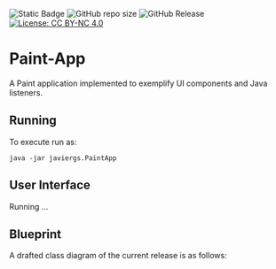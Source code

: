 ![Static Badge](https://img.shields.io/badge/author-javiergs-orange)
![GitHub repo size](https://img.shields.io/github/repo-size/CSC3100/Paint-App)
![GitHub Release](https://img.shields.io/github/v/release/CSC3100/Paint-App)
[![License: CC BY-NC 4.0](https://img.shields.io/badge/License-CC%20BY--NC%204.0-lightgrey.svg)](https://creativecommons.org/licenses/by-nc/4.0/)

# Paint-App
A Paint application implemented to exemplify UI components and Java listeners.
<br>
## Running

To execute run as:
```
java -jar javiergs.PaintApp
```
## User Interface

Running ...

<p align="center">
  <!--
<IMG SRC="https://github.com/CSC308/Pong-Game/assets/3814755/e826fbdb-e2aa-4c0f-b406-71a3b883743e" WIDTH=600>
  -->
</p>


## Blueprint
A drafted class diagram of the current release is as follows:

<p align="center">
  <!--
<img width="600" src="https://github.com/CSC3100/Pong-Game/assets/3814755/26cf5ecf-8172-4a36-8942-88b05d31b6e7">
  -->
</p>
